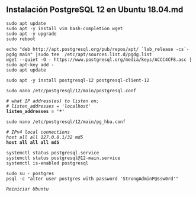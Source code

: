 ## Instalación PostgreSQL 12 en Ubuntu 18.04.md

```
sudo apt update 
sudo apt -y install vim bash-completion wget
sudo apt -y upgrade
sudo reboot
```
```
echo "deb http://apt.postgresql.org/pub/repos/apt/ `lsb_release -cs`-pgdg main" |sudo tee  /etc/apt/sources.list.d/pgdg.list
wget --quiet -O - https://www.postgresql.org/media/keys/ACCC4CF8.asc | sudo apt-key add -
sudo apt update
```
```
sudo apt -y install postgresql-12 postgresql-client-12
``` 
```
sudo nano /etc/postgresql/12/main/postgresql.conf
```
*`# what IP address(es) to listen on;`*<br/>
*`# listen_addresses = 'localhost'`*<br/>
**`listen_addresses = '*'`** 
```
sudo nano /etc/postgresql/12/main/pg_hba.conf
```
*`# IPv4 local connections`*<br/> 
*`host all all 127.0.0.1/32 md5`*<br/> 
**`host all all all md5`** 
```
systemctl status postgresql.service
systemctl status postgresql@12-main.service
systemctl is-enabled postgresql
```
```
sudo su - postgres
psql -c "alter user postgres with password 'StrongAdminP@ssw0rd'"
```
*`Reiniciar Ubuntu`* 
